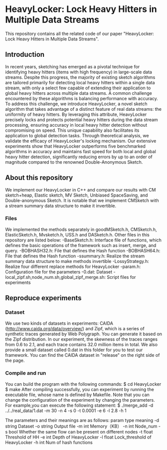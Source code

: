 # HeavyLocker: Lock Heavy Hitters in Multiple Data Streams
This repository contains all the related code of our paper "HeavyLocker: Lock Heavy Hitters in Multiple Data Streams".

## Introduction
In recent years, sketching has emerged as a pivotal technique for identifying heavy hitters (items with high frequency) in large-scale data streams. Despite this progress, the majority of existing sketch algorithms are tailored primarily for detecting local heavy hitters within a single data stream, with only a select few capable of extending their application to global heavy hitters across multiple data streams. A common challenge encountered by these algorithms is balancing performance with accuracy. To address this challenge, we introduce HeavyLocker, a novel sketch algorithm that takes advantage of a distinct feature of real data streams: the uniformity of heavy hitters. By leveraging this attribute, HeavyLocker precisely locks and protects potential heavy hitters during the data stream processing, ensuring accuracy in local heavy hitter detection without compromising on speed. This unique capability also facilitates its application to global detection tasks. Through theoretical analysis, we validate the efficacy of HeavyLocker's locking mechanism. Our extensive experiments show that HeavyLocker outperforms five benchmarked algorithms in accuracy and maintains fast speed for both local and global heavy hitter detection, significantly reducing errors by up to an order of magnitude compared to the renowned Double-Anonymous Sketch.

## About this repository
We implement our HeavyLocker in C++ and compare our results with CM sketch+heap, Elastic sketch, MV Sketch, Unbiased SpaceSaving, and Double-anonymous Sketch. It is notable that we implement CMSketch with a stream summary data structure to make it invertible.

### Files
We implemented the methods separately in goodMSketch.h, CMSketch.h, ElasticSketch.h, Mvsketch.h, USS.h and DASketch.h. Other files in this repository are listed below:
-BaseSketch.h: Interface file of functions, which defines the basic operations of the framework such as insert, merge, and query.
-BOBHASH32.h: File that defines the Hash function
-BOBHASH64.h: File that defines the Hash function
-ssummary.h: Realize the stream summary data structure to make methods invertible
-LossyStrategy.h: Realize four different replace methods for HeavyLocker
-param.h: Configuration file for the parameters
-0.dat: Dataset
-local_zipf.sh,node_num.sh,global_zipf_merge.sh: Script files for experiments

## Reproduce experiments

### Dataset
We use two kinds of datasets in experiments: CAIDA (http://www.caida.org/data/overview/) and Zipf, which is a series of synthetic traces generated by Web Polygraph. You can generate it based on the Zipf distribution. In our experiment, the skewness of the traces ranges from 0.6 to 2.1, and each trace
contains 32.0 million items in total. We also provide a small dataset called 0.dat in this folder for you to test our framework. You can find the CAIDA dataset in "release" on the right side of the page.

### Compile and run
You can build the program with the following commands:
$ cd HeavyLocker
$ make
After compiling successfully, you can experiment by running the executable file, whose name is defined by Makefile. Note that you can change the configuration of the experiment by changing the parameters. For example,you can execute the following statement:
$ ./merge_add -d ../../real_data/1.dat -m 30 -n 4 -s 0 -t 0.0001 -e 6 -l 2.8 -h 1

The parameters and their meanings are as follows:
param   type     meaning
-d      string   Dataset
-o      string   Output file
-m      int      Memory（KB）
-n      int      Node_num
-s      bool     Whether the same flow can be present on different nodes
-t      float    Threshold of HH 
-e      int      Depth of HeavyLocker
-l      float    Lock_threshold of HeavyLocker
-h      int      Num of hash functions 


